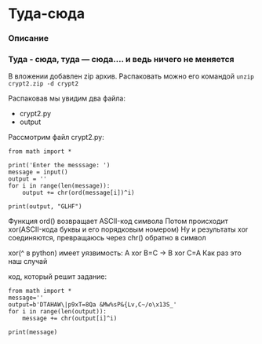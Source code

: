 # Туда-сюда

### Описание

### Туда - сюда, туда — сюда.… и ведь ничего не меняется

В вложении добавлен zip архив. Распаковать можно его командой 
```unzip crypt2.zip -d crypt2```

Распаковав мы увидим два файла:
- crypt2.py
- output

Рассмотрим файл crypt2.py:
```
from math import *

print('Enter the messsage: ')
message = input()
output = ''
for i in range(len(message)):
    output += chr(ord(message[i])^i)

print(output, "GLHF")
```
Функция ord() возвращает ASCII-код символа
Потом происходит xor(ASCII-кода буквы и его порядковым номером)
Ну и результаты xor соединяются, превращаюсь через chr() обратно в символ

xor(^ в python) имеет уязвимость:
A xor B=C -> B xor C=A
Как раз это наш случай

код, который решит задание:
```
from math import *
message=''
output=b'DTAHAW\|p9xT=8Qa &Mw%sP&{Lv,C~/o\x13S_'
for i in range(len(output)):
    message += chr(output[i]^i)

print(message)
```
